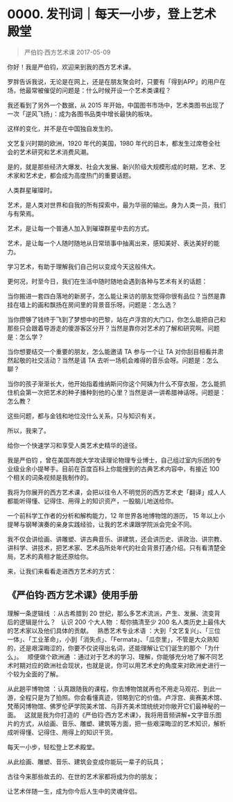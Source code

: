 # 0000. 发刊词｜每天一小步，登上艺术殿堂
> 严伯钧·西方艺术课
2017-05-09

你好！我是严伯钧，欢迎来到我的西方艺术课。

罗胖告诉我说，无论是在网上，还是在朋友聚会时，只要有「得到APP」的用户在场，他最常被催促的问题是：什么时候开设一个艺术类课程？

我还看到了另外一个数据，从 2015 年开始，中国图书市场中，艺术类图书出现了一次「逆风飞扬」：成为各图书品类中增长最快的板块。

这样的变化，并不是在中国独自发生的。

文艺复兴时期的欧洲，1920 年代的美国，1980 年代的日本，都发生过席卷全社会的艺术研究和艺术消费风潮。

是的，就是那些经济大爆发、社会大发展、新兴阶级大规模形成的时期，艺术、艺术家和艺术史，都会成为高度热门的重要话题。

人类群星璀璨时。

艺术，是人类对世界和自我的所有探索中，最为华丽的输出。身为人类一员，我们与有荣焉。

艺术，是让每一个普通人加入到璀璨群星中去的方式。

艺术，是让每一个人随时随地从日常琐事中抽离出来，感知美好、表达美好的能力。

学习艺术，有助于理解我们自己何以变成今天这般伟大。

更何况，时至今日，我们在生活中随时随地会遇到各种与艺术有关的话题：

当你搬进一套四白落地的新房子，怎么能让来访的朋友觉得你很有品位？当然是靠挂在墙上的画和飘扬在房间里的背景音乐呀。问题是：怎么选？

当你攒够了钱终于飞到了梦想中的巴黎，站在卢浮宫的大门口，你怎么能把自己和那些只会跟着导游走的傻游客区分开？当然是靠你对艺术的了解和研究啊。问题是：怎么学？

当你想要结交一个重要的朋友，怎么能邀请 TA 参与一个让 TA 对你刮目相看并肃然起敬的社交活动？当然是请 TA 去听一场机会难得的音乐会呀。问题是：怎么聊？

当你的孩子渐渐长大，他开始指着维纳斯问你这个阿姨为什么不穿衣服，怎么能抓住机会第一次把艺术的种子播种到他的心里？当然是讲一讲希腊神话呀。问题是：怎么教？

这些问题，都与金钱和地位没什么关系，只与知识有关。

所以，我来了。

给你一个快速学习和享受人类艺术史精华的途径。

我是严伯钧 ，曾在美国布朗大学攻读理论物理专业博士，自己组过室内乐团的专业级业余小提琴手。目前在百度百科上你能搜到的古典艺术内容中，有接近 100 个相关的词条视频是我制作的。

我将为你展开的西方艺术课，会把以往令人不明觉厉的西方艺术史「翻译」成人人都能听得懂、记得住、用得上的知识资产，一股脑儿地送给你。

一个前科学工作者的分析和解构能力，12 年世界各地博物馆的游历， 15 年以上小提琴与钢琴演奏的亲身实践经验，让我的艺术课跟学院派会完全不同。

我不仅会讲绘画、讲雕塑、讲古典音乐、讲建筑，还会讲历史、讲政治、讲宗教、讲科学、讲技术，把艺术家、艺术品所处年代的社会背景打通介绍。只有看清楚全局，艺术的真相才能还原给你。

来，让我们来看看走进西方艺术的方式：

## 《严伯钧·西方艺术课》使用手册
理解一条逻辑线 ：从古希腊到 20 世纪，那么多艺术流派，产生、发展、流变背后的逻辑是什么？
 
认识 200 个大人物 ：帮你搞清至少 200 名人类历史上最伟大的艺术家以及他们具体的贡献。
 
熟悉艺术专业术语 ：大到「文艺复兴」、「三位一体」、「工业革命」，小到「消失点」、「Fermata」、「瓜奈里」，不管是大众熟知的，还是艰深晦涩的，你要不仅说得出名词，还能理解让它们诞生的那个「为什么」。
 
顺便做个欧洲通 ：通过对于艺术的学习、理解，你能够充分地了解不同艺术时期对应的欧洲社会现状，也就是说，你可以用艺术史的角度来对欧洲史进行一个较为全面的了解。

从此趟平博物馆 ：认真跟随我的课程，你去博物馆就再也不用走马观花、到此一游，全程只是为了拍照。你会看懂真迹，领略到它的价值。卢浮宫、奥赛美术馆、梵蒂冈博物馆、佛罗伦萨学院美术馆、乌菲齐美术馆统统对你敞开它们最神秘的一面。
 
这就是我为你打造的《严伯钧·西方艺术课》，我将用音频讲解+文字音乐图片的方式，从绘画、音乐、雕塑、建筑等方面，把一些艰深晦涩的艺术知识，解析成听得懂、记得住、用得上的知识干货。

每天一小步，轻松登上艺术殿堂。

从此绘画、雕塑、音乐、建筑会变成你能玩一辈子的玩具；

古往今来那些故去的、在世的艺术家都将成为你的朋友；

让艺术伴随一生，成为你今后人生中的灵魂伴侣。
